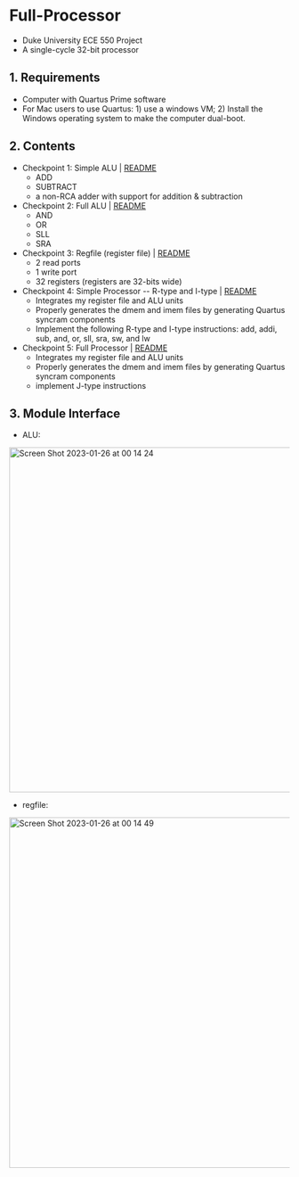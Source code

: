 # Full-Processor
 - Duke University ECE 550 Project
 - A single-cycle 32-bit processor
## 1. Requirements
 - Computer with Quartus Prime software
 - For Mac users to use Quartus: 1) use a windows VM; 2) Install the Windows operating system to make the computer dual-boot.
## 2. Contents
 - Checkpoint 1: Simple ALU | [README](https://github.com/CaoRui0910/Full-Processor/blob/main/Checkpoint1%20(Step1)/README.md)
   - ADD
   - SUBTRACT
   - a non-RCA adder with support for addition & subtraction
 - Checkpoint 2: Full ALU | [README](https://github.com/CaoRui0910/Full-Processor/blob/main/Checkpoint2%20(Step2)/README.md)
   - AND
   - OR
   - SLL
   - SRA
 - Checkpoint 3: Regfile (register file) | [README](https://github.com/CaoRui0910/Full-Processor/blob/main/Checkpoint3%20(Step3)/README.md)
   - 2 read ports
   - 1 write port
   - 32 registers (registers are 32-bits wide)
 - Checkpoint 4: Simple Processor -- R-type and I-type | [README](https://github.com/CaoRui0910/Full-Processor/blob/main/Checkpoint4%20(Step4)/README.md)
   - Integrates my register file and ALU units
   - Properly generates the dmem and imem files by generating Quartus syncram
components
   - Implement the following R-type and I-type instructions: add, addi, sub, and, or, sll, sra, sw, and lw
 - Checkpoint 5: Full Processor | [README](https://github.com/CaoRui0910/Full-Processor/blob/main/Checkpoint5%20(Step5)/README.md)
   - Integrates my register file and ALU units
   - Properly generates the dmem and imem files by generating Quartus syncram
components
   - implement J-type instructions
## 3. Module Interface
 - ALU:
 <img width="619" alt="Screen Shot 2023-01-26 at 00 14 24" src="https://user-images.githubusercontent.com/93239143/214763421-5dd16539-5a23-412f-a01d-3efb30ce5ab3.png">

 - regfile:
 <img width="629" alt="Screen Shot 2023-01-26 at 00 14 49" src="https://user-images.githubusercontent.com/93239143/214763430-583faf17-3d85-43cd-96fb-bfb9dbb3bfe0.png">

 
 
